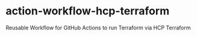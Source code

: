 # action-workflow-hcp-terraform
Reusable Workflow for GitHub Actions to run Terraform via HCP Terraform
